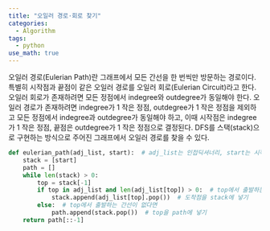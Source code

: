 ```yaml
---
title: "오일러 경로·회로 찾기"
categories:
  - Algorithm
tags:
  - python
use_math: true
---
```


오일러 경로(Eulerian Path)란 그래프에서 모든 간선을 한 번씩만 방문하는 경로이다. 특별히 시작점과 끝점이 같은 오일러 경로를 오일러 회로(Eulerian Circuit)라고 한다. 오일러 회로가 존재하려면 모든 정점에서 indegree와 outdegree가 동일해야 한다.  오일러 경로가 존재하려면  indegree가 1 작은 정점, outdegree가 1 작은 정점을 제외하고 모든 정점에서 indegree과 outdegree가 동일해야 하고, 이때 시작점은 indegree가 1 작은 정점, 끝점은 outdegree가 1 작은 정점으로 결정된다. DFS를 스택(stack)으로 구현하는 방식으로 주어진 그래프에서 오일러 경로를 찾을 수 있다.  

```python
def eulerian_path(adj_list, start):  # adj_list는 인접딕셔너리, start는 시작점
    stack = [start]
    path = []
    while len(stack) > 0:
        top = stack[-1]
        if top in adj_list and len(adj_list[top]) > 0:  # top에서 출발하는 간선이 있다면
            stack.append(adj_list[top].pop())  # 도착점을 stack에 넣기
        else:  # top에서 출발하는 간선이 없다면
            path.append(stack.pop())  # top을 path에 넣기
    return path[::-1]
```